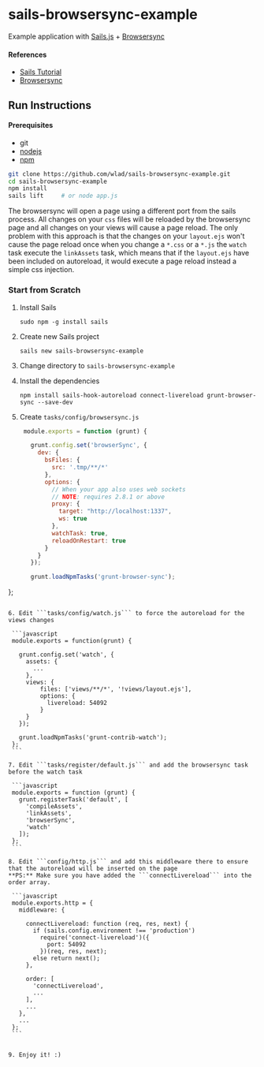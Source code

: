 # sails-browsersync-example

Example application with [Sails.js](http://sailsjs.org) + [Browsersync](https://www.browsersync.io)

#### References
* [Sails Tutorial](https://www.youtube.com/watch?v=uxojCaDSyZA)
* [Browsersync](https://www.browsersync.io)

## Run Instructions

#### Prerequisites
* git
* [nodejs](http://nodejs.org)
* [npm](http://npmjs.org)


```bash
git clone https://github.com/wlad/sails-browsersync-example.git
cd sails-browsersync-example
npm install
sails lift     # or node app.js
```

The browsersync will open a page using a different port from the sails process.
All changes on your `css` files will be reloaded by the browsersync page and all changes on your views will cause a page reload.
The only problem with this approach is that the changes on your `layout.ejs` won't cause the page reload once when you change a `*.css` or a `*.js` the `watch` task execute the `linkAssets` task, which means that if the `layout.ejs` have been included on autoreload, it would execute a page reload instead a simple css injection.

### Start from Scratch

1. Install Sails

   ```
   sudo npm -g install sails
   ```

2. Create new Sails project

   ```
   sails new sails-browsersync-example
   ```

3. Change directory to ```sails-browsersync-example```

4. Install the dependencies

   ```
   npm install sails-hook-autoreload connect-livereload grunt-browser-sync --save-dev
   ```

5. Create `tasks/config/browsersync.js`

   ```javascript
	module.exports = function (grunt) {

	  grunt.config.set('browserSync', {
	    dev: {
	      bsFiles: {
	        src: '.tmp/**/*'
	      },
	      options: {
	        // When your app also uses web sockets
	        // NOTE: requires 2.8.1 or above
	        proxy: {
	          target: "http://localhost:1337",
	          ws: true
	        },
	        watchTask: true,
	        reloadOnRestart: true
	      }
	    }
	  });

	  grunt.loadNpmTasks('grunt-browser-sync');
};

   ```

6. Edit ```tasks/config/watch.js``` to force the autoreload for the views changes

	```javascript
	module.exports = function(grunt) {

	  grunt.config.set('watch', {
	    assets: {
	      ...
	    },
	    views: {
	        files: ['views/**/*', '!views/layout.ejs'],
	        options: {
	          livereload: 54092
	        }
	    }
	  });

	  grunt.loadNpmTasks('grunt-contrib-watch');
	};
	```

7. Edit ```tasks/register/default.js``` and add the browsersync task before the watch task

	```javascript
	module.exports = function (grunt) {
	  grunt.registerTask('default', [
	    'compileAssets',
	    'linkAssets',
	    'browserSync',
	    'watch'
	  ]);
	};
	```

8. Edit ```config/http.js``` and add this middleware there to ensure that the autoreload will be inserted on the page
**PS:** Make sure you have added the ```connectLivereload``` into the order array.

	```javascript
	module.exports.http = {
	  middleware: {

	    connectLivereload: function (req, res, next) {
	      if (sails.config.environment !== 'production')
	        require('connect-livereload')({
	          port: 54092
	        })(req, res, next);
	      else return next();
	    },

	    order: [
	      'connectLivereload',
	      ...
	    ],
	    ...
	  },
	  ...
	};
	```


9. Enjoy it! :)
